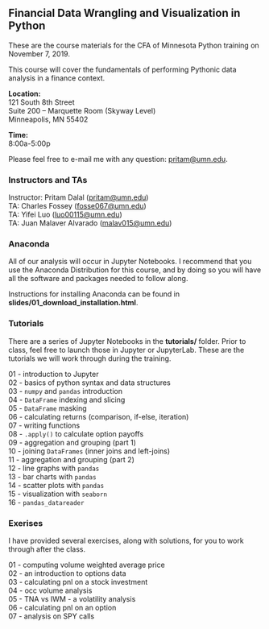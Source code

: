 ## Financial Data Wrangling and Visualization in Python

These are the course materials for the CFA of Minnesota Python training on November 7, 2019.

This course will cover the fundamentals of performing Pythonic data analysis in a finance context.  

**Location:**<br>
121 South 8th Street <br> Suite 200 – Marquette Room (Skyway Level) <br>
Minneapolis, MN 55402

**Time:**<br>
8:00a-5:00p

Please feel free to e-mail me with any question: pritam@umn.edu.

### Instructors and TAs

Instructor: Pritam Dalal (pritam@umn.edu)<br>
TA: Charles Fossey (fosse067@umn.edu)<br>
TA: Yifei Luo (luo00115@umn.edu)<br>
TA: Juan Malaver Alvarado (malav015@umn.edu)<br>

### Anaconda
All of our analysis will occur in Jupyter Notebooks. I recommend that you use the Anaconda Distribution for this course, and by doing so you will have all the software and packages needed to follow along.  

Instructions for installing Anaconda can be found in **slides/01_download_installation.html**.

### Tutorials
There are a series of Jupyter Notebooks in the **tutorials/** folder.  Prior to class, feel free to launch those in Jupyter or JupyterLab.  These are the tutorials we will work through during the training.

01 - introduction to Jupyter<br>
02 - basics of python syntax and data structures<br>
03 - `numpy` and `pandas` introduction<br>
04 - `DataFrame` indexing and slicing<br>
05 - `DataFrame` masking<br>
06 - calculating returns (comparison, if-else, iteration)<br>
07 - writing functions<br>
08 - `.apply()` to calculate option payoffs<br>
09 - aggregation and grouping (part 1)<br>
10 - joining `DataFrames` (inner joins and left-joins)<br>
11 - aggregation and grouping (part 2)<br>
12 - line graphs with `pandas`<br>
13 - bar charts with `pandas`<br>
14 - scatter plots with `pandas`<br>
15 - visualization with `seaborn`<br>
16 - `pandas_datareader`<br>


### Exerises
I have provided several exercises, along with solutions, for you to work through after the class.

01 - computing volume weighted average price<br>
02 - an introduction to options data<br>
03 - calculating pnl on a stock investment<br>
04 - occ volume analysis<br>
05 - TNA vs IWM - a volatility analysis<br>
06 - calculating pnl on an option<br>
07 - analysis on SPY calls<br>

